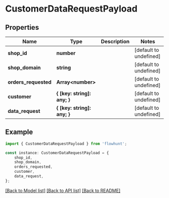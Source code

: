# CustomerDataRequestPayload


## Properties

Name | Type | Description | Notes
------------ | ------------- | ------------- | -------------
**shop_id** | **number** |  | [default to undefined]
**shop_domain** | **string** |  | [default to undefined]
**orders_requested** | **Array&lt;number&gt;** |  | [default to undefined]
**customer** | **{ [key: string]: any; }** |  | [default to undefined]
**data_request** | **{ [key: string]: any; }** |  | [default to undefined]

## Example

```typescript
import { CustomerDataRequestPayload } from 'flowhunt';

const instance: CustomerDataRequestPayload = {
    shop_id,
    shop_domain,
    orders_requested,
    customer,
    data_request,
};
```

[[Back to Model list]](../README.md#documentation-for-models) [[Back to API list]](../README.md#documentation-for-api-endpoints) [[Back to README]](../README.md)
